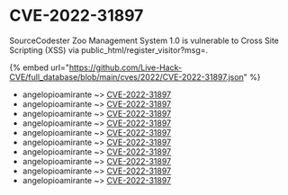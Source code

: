 # CVE-2022-31897

SourceCodester Zoo Management System 1.0 is vulnerable to Cross Site Scripting (XSS) via public_html/register_visitor?msg=.

{% embed url="https://github.com/Live-Hack-CVE/full_database/blob/main/cves/2022/CVE-2022-31897.json" %}


* angelopioamirante ~> [CVE-2022-31897](https://www.alice-snow.ru/2022/database/cve-2022-31897/cve-2022-31897-angelopioamirante)
* angelopioamirante ~> [CVE-2022-31897](https://www.alice-snow.ru/2022/database/cve-2022-31897/cve-2022-31897-angelopioamirante)
* angelopioamirante ~> [CVE-2022-31897](https://www.alice-snow.ru/2022/database/cve-2022-31897/cve-2022-31897-angelopioamirante)
* angelopioamirante ~> [CVE-2022-31897](https://www.alice-snow.ru/2022/database/cve-2022-31897/cve-2022-31897-angelopioamirante)
* angelopioamirante ~> [CVE-2022-31897](https://www.alice-snow.ru/2022/database/cve-2022-31897/cve-2022-31897-angelopioamirante)
* angelopioamirante ~> [CVE-2022-31897](https://www.alice-snow.ru/2022/database/cve-2022-31897/cve-2022-31897-angelopioamirante)
* angelopioamirante ~> [CVE-2022-31897](https://www.alice-snow.ru/2022/database/cve-2022-31897/cve-2022-31897-angelopioamirante)
* angelopioamirante ~> [CVE-2022-31897](https://www.alice-snow.ru/2022/database/cve-2022-31897/cve-2022-31897-angelopioamirante)
* angelopioamirante ~> [CVE-2022-31897](https://www.alice-snow.ru/2022/database/cve-2022-31897/cve-2022-31897-angelopioamirante)
* angelopioamirante ~> [CVE-2022-31897](https://www.alice-snow.ru/2022/database/cve-2022-31897/cve-2022-31897-angelopioamirante)